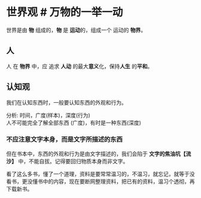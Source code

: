 # 世界观 #  万物的一举一动

世界是由 **物** 组成的，**物** 是 **运动**的，组成一个 运动的 **物界**。

## 人 ##
人 在 **物界** 中，应 追求 **人动** 的最大**意义**化，保持**人生** 的**平和**。 

## 认知观
我们在认知东西时，一般要认知东西的外观和行为。

分析: 时间，广度(样本)，深度(行为)  
人不可能完全了解全部东西 (广度)，有时是一种东西(深度)
### 不应注意文字本身，而是文字所描述的东西
但在书本中，东西的外观和行为是由文字描述的，我们会陷于 **文字的焦油坑【流沙】** 中，不能自拔。记得要回归物质本身而非文字。

看了这么多书，懂了一个道理，资料是要常常温习的，不温习，就忘记，就等于没看书，更没懂书中的内容，现在要断网整理资料，把已有的资料，温习个透彻，再下载新书。
